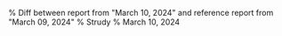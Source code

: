 % Diff between report from "March 10, 2024" and reference report from "March 09, 2024"
% Strudy
% March 10, 2024


